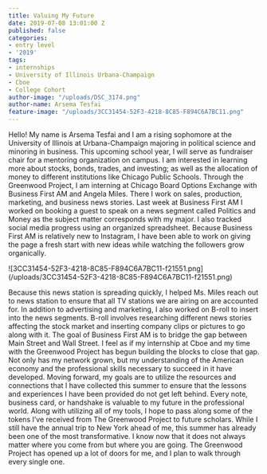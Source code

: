 ```yaml
---
title: Valuing My Future
date: 2019-07-08 13:01:00 Z
published: false
categories:
- entry level
- '2019'
tags:
- internships
- University of Illinois Urbana-Champaign
- Cboe
- College Cohort
author-image: "/uploads/DSC_3174.png"
author-name: Arsema Tesfai
feature-image: "/uploads/3CC31454-52F3-4218-8C85-F894C6A7BC11.png"
---
```


Hello! My name is Arsema Tesfai and I am a rising sophomore at the University of Illinois at Urbana-Champaign majoring in political science and minoring in business. This upcoming school year, I will serve as fundraiser chair for a mentoring organization on campus. I am interested in learning more about stocks, bonds, trades, and investing; as well as the allocation of money to different institutions like Chicago Public Schools. Through the Greenwood Project, I am interning at Chicago Board Options Exchange with Business First AM and Angela Miles. There I work on sales, production, marketing, and business news stories. Last week at Business First AM I worked on booking a guest to speak on a news segment called Politics and Money as the subject matter corresponds with my major. I also tracked social media progress using an organized spreadsheet. Because Business First AM is relatively new to Instagram, I have been able to work on giving the page a fresh start with new ideas while watching the followers grow organically. 

![3CC31454-52F3-4218-8C85-F894C6A7BC11-f21551.png]
(/uploads/3CC31454-52F3-4218-8C85-F894C6A7BC11-f21551.png)

Because this news station is spreading quickly, I helped Ms. Miles reach out to news station to ensure that all TV stations we are airing on are accounted for. In addition to advertising and marketing, I also worked on B-roll to insert into the news segments. B-roll involves researching different news stories affecting the stock market and inserting company clips or pictures to go along with it. The goal of Business First AM is to bridge the gap between Main Street and Wall Street. I feel as if my internship at Cboe and my time with the Greenwood Project has begun building the blocks to close that gap. Not only has my network grown, but my understanding of the American economy and the professional skills necessary to succeed in it have developed. Moving forward, my goals are to utilize the resources and connections that I have collected this summer to ensure that the lessons and experiences I have been provided do not get left behind.
Every note, business card, or handshake is valuable to my future in the professional world. Along with utilizing all of my tools, I hope to pass along some of the tokens I’ve received from The Greenwood Project to future scholars. While I still have the annual trip to New York ahead of me, this summer has already been one of the most transformative. I know now that it does not always matter where you come from but where you are going. The Greenwood Project has opened up a lot of doors for me, and I plan to walk through every single one. 

